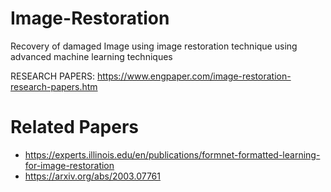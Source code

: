# Image-Restoration
Recovery of damaged Image using image restoration technique using advanced machine learning techniques


RESEARCH PAPERS:
https://www.engpaper.com/image-restoration-research-papers.htm




# Related Papers
* https://experts.illinois.edu/en/publications/formnet-formatted-learning-for-image-restoration
* https://arxiv.org/abs/2003.07761

